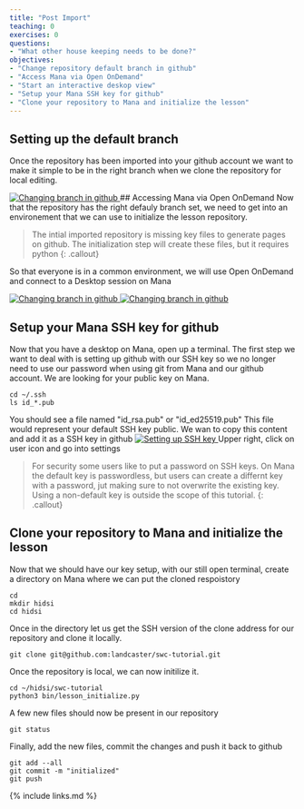 ```yaml
---
title: "Post Import"
teaching: 0
exercises: 0
questions:
- "What other house keeping needs to be done?"
objectives:
- "Change repository default branch in github"
- "Access Mana via Open OnDemand"
- "Start an interactive deskop view"
- "Setup your Mana SSH key for github"
- "Clone your repository to Mana and initialize the lesson"
---
```

## Setting up the default branch
Once the repository has been imported into your github account
we want to make it simple to be in the right branch when we
clone the repository for local editing.

<a href="{{ page.root }}/fig/04.png">
  <img src="{{ page.root }}/fig/04.png" alt="Changing branch in github" />
</a>
## Accessing Mana via Open OnDemand
Now that the repository has the right defauly branch set, we need to 
get into an environement that we can use to initialize the lesson repository.

> The intial imported repository is missing key files to generate pages on github.
> The initialization step will create these files, but it requires python
{: .callout}

So that everyone is in a common environment, we will use Open OnDemand and connect
to a Desktop session on Mana

<a href="{{ page.root }}/fig/01.png">
  <img src="{{ page.root }}/fig/01.png" alt="Changing branch in github" />
</a>
<a href="{{ page.root }}/fig/02.png">
  <img src="{{ page.root }}/fig/02.png" alt="Changing branch in github" />
</a>

## Setup your Mana SSH key for github

Now that you have a desktop on Mana, open up a terminal.  The first step we want to 
deal with is setting up github with our SSH key so we no longer need to use our password
when using git from Mana and our github account.  We are looking for your public key on Mana.
~~~
cd ~/.ssh
ls id_*.pub
~~~
You should see a file named "id_rsa.pub" or "id_ed25519.pub"  This file would represent
your default SSH key public.  We wan to copy this content and add it as a SSH key in github
<a href="{{ page.root }}/fig/07.png">
  <img src="{{ page.root }}/fig/07.png" alt="Setting up SSH key" />
</a>
Upper right, click on user icon and go into settings


> For security some users like to put a password on SSH keys.
> On Mana the default key is passwordless, but users can create a differnt 
> key with a password, jut making sure to not overwrite the existing key.
> Using a non-default key is outside the scope of this tutorial.
{: .callout}

## Clone your repository to Mana and initialize the lesson

Now that we should have our key setup, with our still open terminal, create a directory on Mana where we can put the cloned respoistory
~~~
cd 
mkdir hidsi
cd hidsi
~~~

Once in the directory let us get the SSH version of the clone address for our repository
and clone it locally.
~~~
git clone git@github.com:landcaster/swc-tutorial.git
~~~

Once the repository is local, we can now initilize it.
~~~
cd ~/hidsi/swc-tutorial
python3 bin/lesson_initialize.py
~~~

A few new files should now be present in our repository
~~~
git status
~~~

Finally, add the new files, commit the changes and push it back to github
~~~
git add --all
git commit -m "initialized"
git push
~~~


{% include links.md %}

